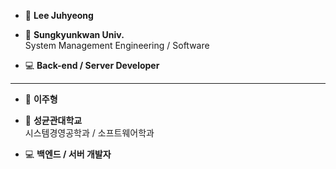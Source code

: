 - 👋 <strong> Lee Juhyeong </strong>

- 🏫 <strong> Sungkyunkwan Univ.</strong><br>System Management Engineering / Software

- 💻 <strong> Back-end / Server Developer </strong>

-----------------------------------

- 👋 <strong> 이주형 </strong>

- 🏫 <strong> 성균관대학교 </strong><br>시스템경영공학과 / 소프트웨어학과

- 💻 <strong> 백엔드 / 서버 개발자 </strong>
